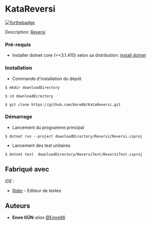 # KataReversi


[![forthebadge](http://forthebadge.com/images/badges/built-with-love.svg)](http://forthebadge.com)

Description: [Reversi](https://codingdojo.org/kata/Reversi/)

### Pré-requis

- Installer dotnet core  (=<3.1.410) selon sa distribution: [install dotnet](https://docs.microsoft.com/fr-fr/dotnet/core/install/) 

### Installation

- Commande d'installation du dépôt

<!--sec data-title="Prompt: OS X and Linux" data-id="OSX_Linux_prompt" data-collapse=true ces--> 
    $ mkdir downloadDirectory
<!--endsec-->

<!--sec data-title="Prompt: OS X and Linux" data-id="OSX_Linux_prompt" data-collapse=true ces--> 
    $ cd downloadDirectory
<!--endsec-->

<!--sec data-title="Prompt: OS X and Linux" data-id="OSX_Linux_prompt" data-collapse=true ces--> 
    $ git clone https://github.com/Emre86/KataReversi.git
<!--endsec-->

### Démarrage

- Lancement du programme principal
<!--sec data-title="Prompt: OS X and Linux" data-id="OSX_Linux_prompt" data-collapse=true ces-->
    $ dotnet run --project downloadDirectory/Reversi/Reversi.csproj
<!--endsec-->

- Lancement des test unitaires
<!--sec data-title="Prompt: OS X and Linux" data-id="OSX_Linux_prompt" data-collapse=true ces-->
    $ dotnet test  downloadDirectory/ReversiTest/ReversiTest.csproj
<!--endsec-->


## Fabriqué avec

_IDE :_
* [Rider](https://www.jetbrains.com/fr-fr/rider/) - Editeur de textes

## Auteurs

* **Emre GÜN** _alias_ [@Emre86](https://github.com/Emre86/)


